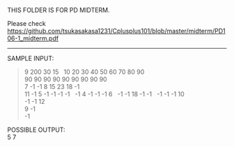 THIS FOLDER IS FOR PD MIDTERM.

Please check https://github.com/tsukasakasa1231/Cplusplus101/blob/master/midterm/PD106-1_midterm.pdf


------------------------------------------

SAMPLE INPUT:

> 9 200 30 15   
> 10 20 30 40 50 60 70 80 90   
> 90 90 90 90 90 90 90 90 90   
> 7 -1 -1 8 15 23 18 -1   
> 11 -1 5 -1 -1 -1 -1      
> -1 4 -1 -1 -1 6   
> -1 -1 18 -1 -1   
> -1 -1 -1 10   
> -1 -1 12   
> 9 -1   
> -1   

POSSIBLE OUTPUT:   
5 7
